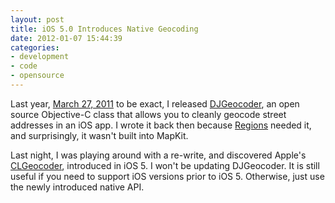 ```yaml
---
layout: post
title: iOS 5.0 Introduces Native Geocoding
date: 2012-01-07 15:44:39
categories:
- development
- code
- opensource
---
```


Last year, [March 27, 2011](https://github.com/derrickj/DJGeocoder/commit/366391873b975417b6894782e0c2d6026d5a60eb) to be exact, I released [DJGeocoder](https://github.com/derrickj/DJGeocoder),
an open source Objective-C class that allows you to cleanly geocode
street addresses in an iOS app. I wrote it back then because [Regions](/regions) needed it, and surprisingly, it wasn't built into MapKit.

Last night, I was playing around with a re-write, and discovered Apple's [CLGeocoder](http://developer.apple.com/library/ios/#documentation/CoreLocation/Reference/CLGeocoder_class/Reference/Reference.html), introduced in iOS 5. I won't be updating DJGeocoder. It is still useful if you need to support iOS versions prior to iOS 5. Otherwise, just use the newly introduced native API.